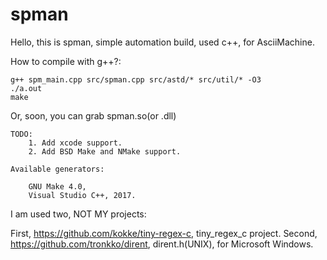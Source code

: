# spman
Hello, this is spman, simple automation build, used c++, for AsciiMachine.

How to compile with g++?:
```
g++ spm_main.cpp src/spman.cpp src/astd/* src/util/* -O3
./a.out
make
```
Or, soon, you can grab spman.so(or .dll)
```
TODO:
    1. Add xcode support.
    2. Add BSD Make and NMake support. 
```
   
```
Available generators:

    GNU Make 4.0,
    Visual Studio C++, 2017.
```

I am used two, NOT MY projects:

First, https://github.com/kokke/tiny-regex-c, tiny_regex_c project.
Second, https://github.com/tronkko/dirent, dirent.h(UNIX), for Microsoft Windows. 